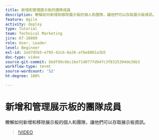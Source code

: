 ```yaml
---
title: 新增和管理展示板的團隊成員
description: 瞭解如何新增和移除展示板的個人和團隊，讓他們可以存取展示板資訊。
feature: Agile
activity: deploy
type: Tutorial
team: Technical Marketing
jira: KT-10809
role: User, Leader
level: Beginner
exl-id: 2ed7d5b5-e795-42cb-8a36-af6e8801a3b5
doc-type: video
source-git-commit: bbdf99c6bc1be714077fd94fc3f8325394de36b3
workflow-type: tm+mt
source-wordcount: '52'
ht-degree: 100%

---
```


# 新增和管理展示板的團隊成員

瞭解如何新增和移除展示板的個人和團隊，讓他們可以存取展示板資訊。

>[!VIDEO](https://video.tv.adobe.com/v/346808/?quality=12&learn=on&enablevpops=1)
